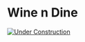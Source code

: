 # Wine n Dine

[![Under Construction](/winendine/static/img/under_construction.jpg)](https://adrianmnh.github.io/winendine)